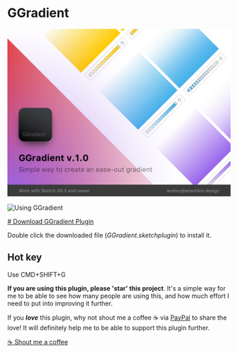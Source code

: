 # GGradient

<a href="https://github.com/andex/ggradient/archive/master.zip">
  <img src=".images/Main.png" alt="GGradient sketch plugin – simple way to create an ease-out gradient"/>
</a>

![Using GGradient](.images/GGradient.gif)

<a href="https://github.com/DWilliames/paddy-sketch-plugin/archive/master.zip">
  # Download GGradient Plugin
</a>

Double click the downloaded file (*GGradient.sketchplugin*) to install it.

## Hot key

Use CMD+SHIFT+G

**If you are using this plugin, please 'star' this project**. It's a simple way for me to be able to see how many people are using this, and how much effort I need to put into improving it further.

If you ***love*** this plugin, why not shout me a coffee ☕️ via [PayPal](https://paypal.me/andexds/3) to share the love!
It will definitely help me to be able to support this plugin further.

<a href="https://paypal.me/andexds/3">
  ☕️ Shout me a coffee
</a>
